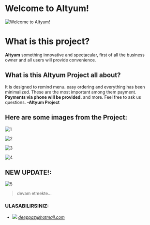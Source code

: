 ﻿# Welcome to Altyum!
![Welcome to Altyum!](https://imagizer.imageshack.com/img923/6789/A2rVFT.png)

# What is this project?

**Altyum** something innovative and spectacular, first of all the business owner and all users will provide convenience. 

## What is this Altyum Project all about?

It is designed to remind menu. easy ordering and everything has been minimalized. These are the most important among them payment. **Payments via phone will be provided.** and more. Feel free to ask us questions. **-Altyum Project**

## Here are some images from the Project:


![1](https://imagizer.imageshack.com/img924/4592/cxYTIO.png)

![2](https://imagizer.imageshack.com/img921/489/2N7J3Y.png)

![3](https://imagizer.imageshack.com/img922/113/OYCxlr.png)

![4](https://imagizer.imageshack.com/img922/2631/iChmZJ.png)

## **NEW UPDATE!:**

![5](https://imagizer.imageshack.com/img921/9066/RKvq4A.gif)

> devam etmekte...

### ULASABILIRSINIZ:
- ![](http://icons.iconarchive.com/icons/iconsmind/outline/48/Mail-icon.png) *deeppaz@hotmail.com*
